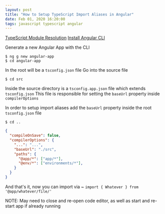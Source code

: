 ```yaml
---
layout: post
title: "How to Setup TypeScript Import Aliases in Angular"
date: Feb 01, 2020 16:20:00
tags: javascript typescript angular
---
```


[TypeScript Module Resolution](https://www.typescriptlang.org/docs/handbook/module-resolution.html)
[Install Angular CLI](https://cli.angular.io/)

Generate a new Angular App with the CLI
```console
$ ng g new angular-app
$ cd angular-app
```

In the root will be a `tsconfig.json` file
Go into the source file
```console
$ cd src
```
Inside the source directory is a `tsconfig.app.json` file which extends `tsconfig.json`
This file is responsible for setting the `baseUrl` property inside `compilerOptions`

In order to setup import aliases add the `baseUrl` property inside the root `tsconfig.json` file
```console
$ cd ..
```

```json
{
  "compileOnSave": false,
  "compilerOptions": {
    "...": "...",
    "baseUrl": "./src",
    "paths": {
      "@app/*": ["app/*"],
      "@env/*": ["environments/*"],
    }
  }
}
```

And that's it, now you can import via ~ `import { Whatever } from '@app/whatever/file/'`

NOTE: May need to close and re-open code editor, as well as start and re-start app
if already running